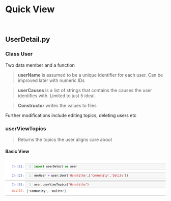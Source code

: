 # Quick View
<br>

## UserDetail.py

### Class User

Two data member and a function 

>**userName** is assumed to be a unique identifier for each user. Can be improved later with numeric IDs 
  
>**userCauses** is a list of strings that contains the causes the user identifies with. Limited to just 5 ideal.

>**Constructor** writes the values to files

Further modifications include editing topics, deleting users etc     


### userViewTopics

>Returns the topics the user aligns care about

#### Basic View

![](images/userDetail.png)